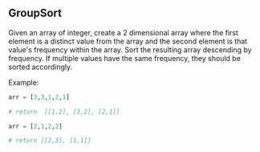 ## GroupSort

Given an array of integer, create a 2 dimensional array where the first element is a distinct value from the array and the second element is that value's frequency within the array. Sort the resulting array descending by frequency. If multiple values have the same frequency, they should be sorted accordingly.

Example:

```py
arr = [3,3,1,2,1]

# return  [[1,2], [3,2], [2,1]]
```

```py
arr = [2,1,2,2]

# return [[2,3], [1,1]]
```
